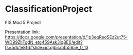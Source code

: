 # ClassificationProject
FIS Mod 5 Project

Presentation link: https://docs.google.com/presentation/d/1p3eqReoSEz2ut75-WD99ZIlFgdN_etg459Ask3iq8E0/edit?ts=5dc1e8f6#slide=id.g65cd4b565e_0_13
